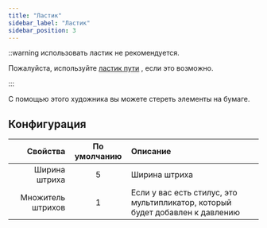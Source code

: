 ```yaml
---
title: "Ластик"
sidebar_label: "Ластик"
sidebar_position: 3
---
```


::warning использовать ластик не рекомендуется.

Пожалуйста, используйте [ластик пути](path_eraser) , если это возможно.

:::

С помощью этого художника вы можете стереть элементы на бумаге.

## Конфигурация

|          Свойства | По умолчанию | Описание                                                                      |
| -----------------:|:------------:|:----------------------------------------------------------------------------- |
|     Ширина штриха |      5       | Ширина штриха                                                                 |
| Множитель штрихов |      1       | Если у вас есть стилус, это мультипликатор, который будет добавлен к давлению |

